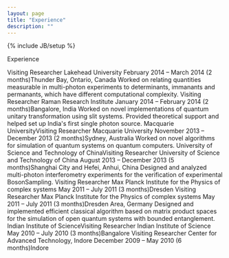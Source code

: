 ```yaml
---
layout: page
title: "Experience"
description: ""
---
```

{% include JB/setup %}

Experience

Visiting Researcher
Lakehead University
February 2014 – March 2014 (2 months)Thunder Bay, Ontario, Canada
Worked on relating quantities measurable in multi-photon experiments to determinants, immanants and permanants, which have different computational complexity.
Visiting Researcher
Raman Research Institute
January 2014 – February 2014 (2 months)Bangalore, India
Worked on novel implementations of quantum unitary transformation using slit systems. Provided theoretical support and helped set up India's first single photon source.
Macquarie UniversityVisiting Researcher
Macquarie University
November 2013 – December 2013 (2 months)Sydney, Australia
Worked on novel algorithms for simulation of quantum systems on quantum computers.
University of Science and Technology of ChinaVisiting Researcher
University of Science and Technology of China
August 2013 – December 2013 (5 months)Shanghai City and Hefei, Anhui, China
Designed and analyzed multi-photon interferometry experiments for the verification of experimental BosonSampling.
Visiting Researcher
Max Planck Institute for the Physics of complex systems
May 2011 – July 2011 (3 months)Dresden
Visiting Researcher
Max Planck Institute for the Physics of complex systems
May 2011 – July 2011 (3 months)Dresden Area, Germany
Designed and implemented efficient classical algorithm based on matrix product spaces for the simulation of open quantum systems with bounded entanglement.
Indian Institute of ScienceVisiting Researcher
Indian Institute of Science
May 2010 – July 2010 (3 months)Bangalore
Visiting Researcher
Center for Advanced Technology, Indore
December 2009 – May 2010 (6 months)Indore